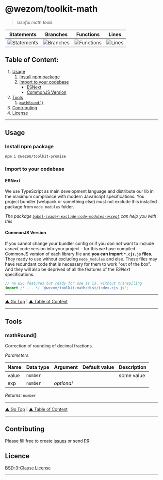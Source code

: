 # @wezom/toolkit-math

> _Useful math tools_

| Statements                                                                  | Branches                                                                  | Functions                                                                  | Lines                                                                  |
| --------------------------------------------------------------------------- | ------------------------------------------------------------------------- | -------------------------------------------------------------------------- | ---------------------------------------------------------------------- |
| ![Statements](https://img.shields.io/badge/Coverage-100%25-brightgreen.svg) | ![Branches](https://img.shields.io/badge/Coverage-100%25-brightgreen.svg) | ![Functions](https://img.shields.io/badge/Coverage-100%25-brightgreen.svg) | ![Lines](https://img.shields.io/badge/Coverage-100%25-brightgreen.svg) |

## Table of Content:

1. [Usage](#usage)
    1. [Install npm package](#install-npm-package)
    1. [Import to your codebase](#import-to-your-codebase)
        - [ESNext](#esnext)
        - [CommonJS Version](#commonjs-version)
1. [Tools](#usage)
    1. [`mathRound()`](#mathround)
1. [Contributing](#contributing)
1. [License](#licence)

---

## Usage

### Install npm package

```bash
npm i @wezom/toolkit-promise
```

### Import to your codebase

#### ESNext

We use TypeScript as main development language and distribute our lib in the maximum compliance with modern JavaScript specifications.
You project bundler (webpack or something else) must not exclude this installed package from `node_modules` folder.

_The package [`babel-loader-exclude-node-modules-except`](https://www.npmjs.com/package/babel-loader-exclude-node-modules-except) can help you with this_

#### CommonJS Version

If you cannot change your bundler config or if you don not want to include _esnext_ code version into your project - for this we have compiled CommonJS version of each library file and **you can import `*.cjs.js` files**. They ready to use without excluding `node_modules` and else. These files may have redundant code that is necessary for them to work "out of the box". And they will also be deprived of all the features of the _ESNext_ specifications.

```js
// no ES6 features but ready for use as is, without transpiling
import /* ... */ '@wezom/toolkit-math/dist/index.cjs.js';
```

---

[▲ Go Top](#) | [▲ Table of Content](#table-of-content)

---

## Tools

### mathRound()

[comment]: <> (AUTODOC-TOOL-START::round#default)

Correction of rounding of decimal fractions.

_Parameters:_

| Name  | Data type | Argument   | Default value | Description |
| ----- | --------- | ---------- | ------------- | ----------- |
| value | `number`  |            |               | some value  |
| exp   | `number`  | _optional_ |               |

_Returns:_ `number`

[comment]: <> (AUTODOC-TOOL-END)

---

[▲ Go Top](#) | [▲ Table of Content](#table-of-content)

---

## Contributing

Please fill free to create [issues](https://github.com/WezomCompany/toolkits/issues) or send [PR](https://github.com/WezomCompany/toolkits/pulls)

## Licence

[BSD-3-Clause License](https://github.com/WezomCompany/toolkits/blob/master/LICENSE)

---

